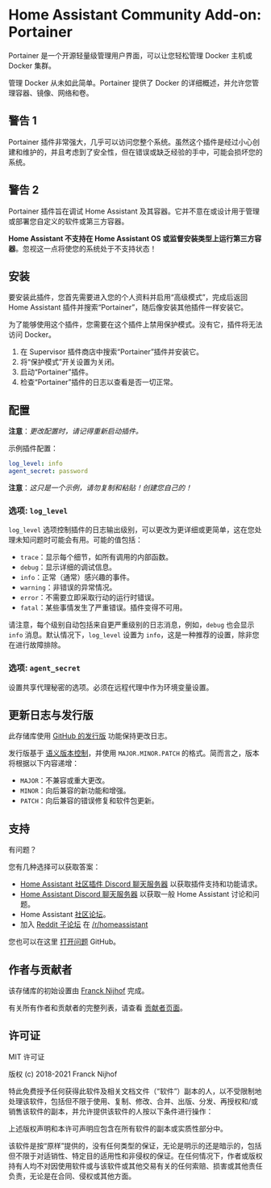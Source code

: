 # Home Assistant Community Add-on: Portainer

Portainer 是一个开源轻量级管理用户界面，可以让您轻松管理 Docker 主机或 Docker 集群。

管理 Docker 从未如此简单。Portainer 提供了 Docker 的详细概述，并允许您管理容器、镜像、网络和卷。

## 警告 1

Portainer 插件非常强大，几乎可以访问您整个系统。虽然这个插件是经过小心创建和维护的，并且考虑到了安全性，但在错误或缺乏经验的手中，可能会损坏您的系统。

## 警告 2

Portainer 插件旨在调试 Home Assistant 及其容器。它并不意在或设计用于管理或部署您自定义的软件或第三方容器。

**Home Assistant 不支持在 Home Assistant OS 或监督安装类型上运行第三方容器**。忽视这一点将使您的系统处于不支持状态！

## 安装

要安装此插件，您首先需要进入您的个人资料并启用“高级模式”，完成后返回 Home Assistant 插件并搜索“Portainer”，随后像安装其他插件一样安装它。

为了能够使用这个插件，您需要在这个插件上禁用保护模式。没有它，插件将无法访问 Docker。

1. 在 Supervisor 插件商店中搜索“Portainer”插件并安装它。
1. 将“保护模式”开关设置为关闭。
1. 启动“Portainer”插件。
1. 检查“Portainer”插件的日志以查看是否一切正常。

## 配置

**注意**：_更改配置时，请记得重新启动插件。_

示例插件配置：

```yaml
log_level: info
agent_secret: password
```

**注意**：_这只是一个示例，请勿复制和粘贴！创建您自己的！_

### 选项: `log_level`

`log_level` 选项控制插件的日志输出级别，可以更改为更详细或更简单，这在您处理未知问题时可能会有用。可能的值包括：

- `trace`：显示每个细节，如所有调用的内部函数。
- `debug`：显示详细的调试信息。
- `info`：正常（通常）感兴趣的事件。
- `warning`：非错误的异常情况。
- `error`：不需要立即采取行动的运行时错误。
- `fatal`：某些事情发生了严重错误。插件变得不可用。

请注意，每个级别自动包括来自更严重级别的日志消息，例如，`debug` 也会显示 `info` 消息。默认情况下，`log_level` 设置为 `info`，这是一种推荐的设置，除非您在进行故障排除。

### 选项: `agent_secret`

设置共享代理秘密的选项。必须在远程代理中作为环境变量设置。

## 更新日志与发行版

此存储库使用 [GitHub 的发行版][releases] 功能保持更改日志。

发行版基于 [语义版本控制][semver]，并使用 `MAJOR.MINOR.PATCH` 的格式。简而言之，版本将根据以下内容递增：

- `MAJOR`：不兼容或重大更改。
- `MINOR`：向后兼容的新功能和增强。
- `PATCH`：向后兼容的错误修复和软件包更新。

## 支持

有问题？

您有几种选择可以获取答案：

- [Home Assistant 社区插件 Discord 聊天服务器][discord] 以获取插件支持和功能请求。
- [Home Assistant Discord 聊天服务器][discord-ha] 以获取一般 Home Assistant 讨论和问题。
- Home Assistant [社区论坛][forum]。
- 加入 [Reddit 子论坛][reddit] 在 [/r/homeassistant][reddit]

您也可以在这里 [打开问题][issue] GitHub。

## 作者与贡献者

该存储库的初始设置由 [Franck Nijhof][frenck] 完成。

有关所有作者和贡献者的完整列表，请查看 [贡献者页面][contributors]。

## 许可证

MIT 许可证

版权 (c) 2018-2021 Franck Nijhof

特此免费授予任何获得此软件及相关文档文件（“软件”）副本的人，以不受限制地处理该软件，包括但不限于使用、复制、修改、合并、出版、分发、再授权和/或销售该软件的副本，并允许提供该软件的人按以下条件进行操作：

上述版权声明和本许可声明应包含在所有软件的副本或实质性部分中。

该软件是按“原样”提供的，没有任何类型的保证，无论是明示的还是暗示的，包括但不限于对适销性、特定目的适用性和非侵权的保证。在任何情况下，作者或版权持有人均不对因使用软件或与该软件或其他交易有关的任何索赔、损害或其他责任负责，无论是在合同、侵权或其他方面。

[contributors]: https://github.com/hassio-addons/addon-portainer/graphs/contributors
[discord-ha]: https://discord.gg/c5DvZ4e
[discord]: https://discord.me/hassioaddons
[forum]: https://community.home-assistant.io/t/home-assistant-community-add-on-portainer/68836?u=frenck
[frenck]: https://github.com/frenck
[issue]: https://github.com/hassio-addons/addon-portainer/issues
[reddit]: https://reddit.com/r/homeassistant
[releases]: https://github.com/hassio-addons/addon-portainer/releases
[semver]: http://semver.org/spec/v2.0.0.htm